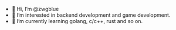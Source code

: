 - 👋 Hi, I’m @zwgblue
- 👀 I’m interested in backend development and game development.
- 🌱 I’m currently learning golang, c/c++, rust and so on.

<!---
zwgblue/zwgblue is a ✨ special ✨ repository because its `README.md` (this file) appears on your GitHub profile.
You can click the Preview link to take a look at your changes.
--->
